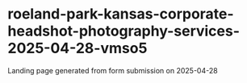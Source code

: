 # roeland-park-kansas-corporate-headshot-photography-services-2025-04-28-vmso5
Landing page generated from form submission on 2025-04-28
